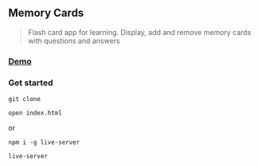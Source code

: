 ## Memory Cards

> Flash card app for learning. Display, add and remove memory cards with questions and answers

### [Demo](http://memory-card-ab.surge.sh)

### Get started

```shell script
git clone
```
```shell script
open index.html
```
or
```shell script
npm i -g live-server
```
```shell script
live-server
```